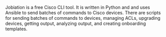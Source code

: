 Jobiation is a free Cisco CLI tool. It is written in Python and and uses Ansible to send batches of commands to Cisco devices. There are scripts for sending batches of commands to devices, managing ACLs, upgrading devices, getting output, analyzing output, and creating onboarding templates.
